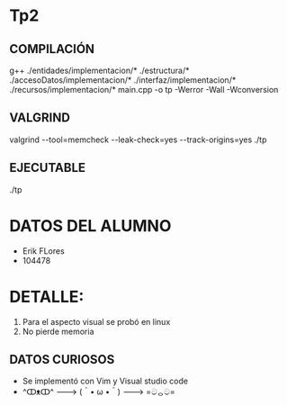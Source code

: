 # Tp2

## COMPILACIÓN

g++ ./entidades/implementacion/* ./estructura/* ./accesoDatos/implementacion/* ./interfaz/implementacion/* ./recursos/implementacion/* main.cpp -o tp -Werror -Wall -Wconversion

## VALGRIND
valgrind --tool=memcheck --leak-check=yes --track-origins=yes ./tp


## EJECUTABLE
./tp


# DATOS DEL ALUMNO
* Erik FLores
* 104478
	

# DETALLE:
1. Para el aspecto visual se probó en linux
2. No pierde memoria


## DATOS CURIOSOS
* Se implementó con Vim y Visual studio code
* ^ↀᴥↀ^ ---> (＾• ω •＾) ---> =ටᆼට=

